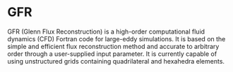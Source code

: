 # GFR
GFR (Glenn Flux Reconstruction) is a high-order computational fluid dynamics
(CFD) Fortran code for large-eddy simulations. It is based on the simple and
efficient flux reconstruction method and accurate to arbitrary order through a
user-supplied input parameter. It is currently capable of using unstructured
grids containing quadrilateral and hexahedra elements.
